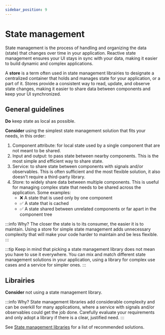 ```yaml
---
sidebar_position: 9
---
```

# State management

State management is the process of handling and organizing the data (state) that changes over time in your application. Reactive state management ensures your UI stays in sync with your data, making it easier to build dynamic and complex applications.

A **store** is a term often used in state management librairies to designate a centralized container that holds and manages state for your application, or a part of it. Stores provide a consistent way to read, update, and observe state changes, making it easier to share data between components and keep your UI synchronized.

## General guidelines

**Do** keep state as local as possible.

**Consider** using the simplest state management solution that fits your needs, in this order:

1. Component attribute: for local state used by a single component that are not meant to be shared.
2. Input and output: to pass state between nearby components. This is the most simple and efficient way to share state.
3. Service: to share state between components with signals and/or observables. This is often sufficient and the most flexible solution, it also doesn't require a third-party library.
4. Store: to widely share data between multiple components. This is useful for managing complex state that needs to be shared across the application. Some examples:
   - ❌ A state that is used only by one component
   - ✅ A state that is cached
   - ✅ A state shared between unrelated components or far apart in the component tree

:::info Why?
The closer the state is to its consumer, the easier it is to maintain. Using a store for simple state management adds unnecessary complexity that will make your code harder to maintain and be less flexible.
:::

:::tip
Keep in mind that picking a state management library does not mean you have to use it everywhere. You can mix and match different state management solutions in your application, using a library for complex use cases and a service for simpler ones.
:::

## Librairies

**Consider** not using a state management library.

:::info Why?
State management libraries add considerable complexity and can be overkill for many applications, where a service with signals and/or observables could get the job done. Carefully evaluate your requirements and only adopt a library if there is a clear, justified need.
:::

See [State management libraries](./librairies.md#state-management) for a list of recommended solutions.
